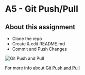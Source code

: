 # A5 - Git Push/Pull
## About this assignment

- Clone the repo
- Create & edit README.md
- Commit and Push Changes

![Git Push and Pull](https://s3.ap-south-1.amazonaws.com/s3.studytonight.com/tutorials/uploads/pictures/1622185132-103268.png)

For more info about [Git Push and Pull](https://medium.com/mindorks/what-is-git-commit-push-pull-log-aliases-fetch-config-clone-56bc52a3601c)